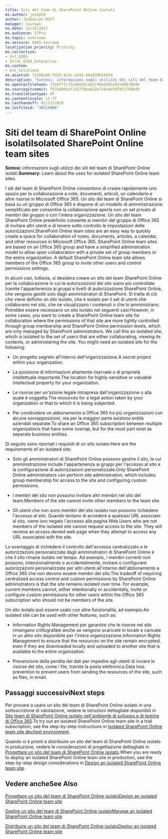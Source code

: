 ```yaml
---
title: Siti del team di SharePoint Online isolati
ms.author: josephd
author: JoeDavies-MSFT
manager: laurawi
ms.date: 12/15/2017
ms.audience: ITPro
ms.topic: overview
ms.service: O365-seccomp
localization_priority: Priority
ms.collection:
- Ent_O365
- Strat_O365_Enterprise
ms.custom:
- Ent_Solutions
ms.assetid: 71250a04-fd2d-4c3c-a32b-b8a838b19a54
description: 'Sintesi: informazioni sugli utilizzi dei siti del team di SharePoint Online isolati.'
ms.openlocfilehash: 17e6fffc72a366d2cbb2c96e2b6bc812d0670e94
ms.sourcegitcommit: f57b4001ef1327f0ea622e716a4d7d78f1769b49
ms.translationtype: HT
ms.contentlocale: it-IT
ms.lasthandoff: 02/23/2019
ms.locfileid: "30214006"
---
```

# <a name="isolated-sharepoint-online-team-sites"></a><span data-ttu-id="c53ee-103">Siti del team di SharePoint Online isolati</span><span class="sxs-lookup"><span data-stu-id="c53ee-103">Isolated SharePoint Online team sites</span></span>

 <span data-ttu-id="c53ee-104">**Sintesi:** informazioni sugli utilizzi dei siti del team di SharePoint Online isolati.</span><span class="sxs-lookup"><span data-stu-id="c53ee-104">**Summary:** Learn about the uses for isolated SharePoint Online team sites.</span></span>
  
<span data-ttu-id="c53ee-p101">I siti del team di SharePoint Online consentono di creare rapidamente uno spazio per la collaborazione a note, documenti, articoli, un calendario e altre risorse in Microsoft Office 365. Un sito del team di SharePoint Online si basa su un gruppo di Office 365 e dispone di un modello di amministrazione semplificato per consentire la collaborazione aperta con un set privato di membri del gruppo o con l'intera organizzazione. Un sito del team SharePoint Online predefinito consente ai membri del gruppo di Office 365 di invitare altri utenti e di tenere sotto controllo le impostazioni delle autorizzazioni.</span><span class="sxs-lookup"><span data-stu-id="c53ee-p101">SharePoint Online team sites are an easy way to quickly create a space for collaboration of notes, documents, articles, a calendar, and other resources in Microsoft Office 365. SharePoint Online team sites are based on an Office 365 group and have a simplified administration model to allow open collaboration with a private set of group members or the entire organization. A default SharePoint Online team site allows members of the Office 365 group to invite other users and control permissions settings.</span></span>
  
<span data-ttu-id="c53ee-p102">In alcuni casi, tuttavia, si desidera creare un sito del team SharePoint Online per la collaborazione in cui le autorizzazioni del sito siano più controllate tramite l'appartenenza ai gruppi e livelli di autorizzazione SharePoint Online, che vengono gestiti solo dagli amministratori di SharePoint. Si tratta di ciò che viene definito un sito isolato, che è isolato per il set di utenti che collaborano nel sito, che ne visualizzano i contenuti o che lo amministrano. Potrebbe essere necessario un sito isolato nei seguenti casi:</span><span class="sxs-lookup"><span data-stu-id="c53ee-p102">However, in some cases, you want to create a SharePoint Online team site for collaboration where the permissions of that site are more tightly controlled through group membership and SharePoint Online permission levels, which are only managed by SharePoint administrators. We call this an isolated site, which is isolated to the set of users that are either collaborating, viewing its contents, or administering the site. You might need an isolated site for the following:</span></span>
  
- <span data-ttu-id="c53ee-111">Un progetto segreto all'interno dell'organizzazione.</span><span class="sxs-lookup"><span data-stu-id="c53ee-111">A secret project within your organization.</span></span>
    
- <span data-ttu-id="c53ee-112">La posizione di informazioni altamente riservate o di proprietà intellettuale importante.</span><span class="sxs-lookup"><span data-stu-id="c53ee-112">The location for highly-sensitive or valuable intellectual property for your organization.</span></span>
    
- <span data-ttu-id="c53ee-113">Le risorse per un'azione legale intrapresa dall'organizzazione o alla quale è soggetta.</span><span class="sxs-lookup"><span data-stu-id="c53ee-113">The resources for a legal action taken by your organization or that to which it is being subjected.</span></span>
    
- <span data-ttu-id="c53ee-114">Per condividere un abbonamento a Office 365 tra più organizzazioni con alcune sovrapposizioni, ma per la maggior parte esistono entità aziendali separate.</span><span class="sxs-lookup"><span data-stu-id="c53ee-114">To share an Office 365 subscription between multiple organizations that have some overlap, but for the most part exist as separate business entities.</span></span>
    
<span data-ttu-id="c53ee-115">Di seguito sono riportati i requisiti di un sito isolato:</span><span class="sxs-lookup"><span data-stu-id="c53ee-115">Here are the requirements of an isolated site:</span></span>
  
- <span data-ttu-id="c53ee-116">Solo gli amministratori di SharePoint Online possono gestire il sito, la cui amministrazione include l'appartenenza ai gruppi per l'accesso al sito e la configurazione di autorizzazioni personalizzate.</span><span class="sxs-lookup"><span data-stu-id="c53ee-116">Only SharePoint Online administrators can perform site administration, which includes group membership for access to the site and configuring custom permissions.</span></span>
    
- <span data-ttu-id="c53ee-117">I membri del sito non possono invitare altri membri nel sito del team.</span><span class="sxs-lookup"><span data-stu-id="c53ee-117">Members of the site cannot invite other members to the team site.</span></span>
    
- <span data-ttu-id="c53ee-p103">Gli utenti che non sono membri del sito isolato non possono richiedere l'accesso al sito. Quando tentano di accedere a qualsiasi URL associato al sito, viene loro negato l'accesso alla pagina Web.</span><span class="sxs-lookup"><span data-stu-id="c53ee-p103">Users who are not members of the isolated site cannot request access to the site. They will receive an access denied web page when they attempt to access any URL associated with the site.</span></span>
    
<span data-ttu-id="c53ee-p104">Lo svantaggio di richiedere il controllo dell'accesso centralizzato e le autorizzazioni personalizzate dagli amministratori di SharePoint Online è che il sito rimane isolato nel tempo. Ad esempio, i membri correnti non possono, intenzionalmente o accidentalmente, invitare o configurare autorizzazioni personalizzate per altri utenti all'interno dell'abbonamento a Office 365 che non devono essere membri del sito.</span><span class="sxs-lookup"><span data-stu-id="c53ee-p104">The tradeoff of requiring centralized access control and custom permissions by SharePoint Online administrators is that the site remains isolated over time. For example, current members cannot, either intentionally or accidentally, invite or configure custom permissions for other users within the Office 365 subscription who should not be members of the site.</span></span>
  
<span data-ttu-id="c53ee-122">Un sito isolato può essere usato con altre funzionalità, ad esempio:</span><span class="sxs-lookup"><span data-stu-id="c53ee-122">An isolated site can be used with other features, such as:</span></span>
  
- <span data-ttu-id="c53ee-123">Information Rights Management per garantire che le risorse nel sito rimangano crittografate anche se vengono scaricate in locale e caricate in un altro sito disponibile per l'intera organizzazione.</span><span class="sxs-lookup"><span data-stu-id="c53ee-123">Information Rights Management to ensure that the resources on the site remain encrypted, even if they are downloaded locally and uploaded to another site that is available to the entire organization.</span></span>
    
- <span data-ttu-id="c53ee-124">Prevenzione della perdita dei dati per impedire agli utenti di inviare le risorse del sito, come i file, tramite la posta elettronica.</span><span class="sxs-lookup"><span data-stu-id="c53ee-124">Data loss prevention to prevent users from sending the resources of the site, such as files, in email.</span></span>
    
## <a name="next-steps"></a><span data-ttu-id="c53ee-125">Passaggi successivi</span><span class="sxs-lookup"><span data-stu-id="c53ee-125">Next steps</span></span>

<span data-ttu-id="c53ee-126">Per provare a usare un sito del team di SharePoint Online isolato in una sottoscrizione di valutazione, vedere le istruzioni dettagliate disponibili in [Sito team di SharePoint Online isolato nell'ambiente di sviluppo e di testing di Office 365](isolated-sharepoint-online-team-site-dev-test-environment.md).</span><span class="sxs-lookup"><span data-stu-id="c53ee-126">To try out an isolated SharePoint Online team site in a trial subscription, see the step-by-step instructions in [Isolated SharePoint Online team site dev/test environment](isolated-sharepoint-online-team-site-dev-test-environment.md).</span></span>
  
<span data-ttu-id="c53ee-127">Quando si è pronti a distribuire un sito del team di SharePoint Online isolato in produzione, vedere le considerazioni di progettazione dettagliate in [Progettare un sito del team di SharePoint Online isolato](design-an-isolated-sharepoint-online-team-site.md).</span><span class="sxs-lookup"><span data-stu-id="c53ee-127">When you are ready to deploy an isolated SharePoint Online team site in production, see the step-by-step design considerations in [Design an isolated SharePoint Online team site](design-an-isolated-sharepoint-online-team-site.md).</span></span>
  
## <a name="see-also"></a><span data-ttu-id="c53ee-128">Vedere anche</span><span class="sxs-lookup"><span data-stu-id="c53ee-128">See Also</span></span>

[<span data-ttu-id="c53ee-129">Progettare un sito del team di SharePoint Online isolato</span><span class="sxs-lookup"><span data-stu-id="c53ee-129">Design an isolated SharePoint Online team site</span></span>](design-an-isolated-sharepoint-online-team-site.md)
  
[<span data-ttu-id="c53ee-130">Gestire un sito del team di SharePoint Online isolato</span><span class="sxs-lookup"><span data-stu-id="c53ee-130">Manage an isolated SharePoint Online team site</span></span>](manage-an-isolated-sharepoint-online-team-site.md)

[<span data-ttu-id="c53ee-131">Distribuire un sito del team di SharePoint Online isolato</span><span class="sxs-lookup"><span data-stu-id="c53ee-131">Deploy an isolated SharePoint Online team site</span></span>](deploy-an-isolated-sharepoint-online-team-site.md)


